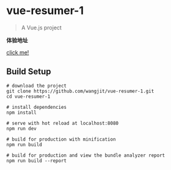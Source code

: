 # vue-resumer-1

> A Vue.js project

**体验地址**

[click me!](https://wangjit.github.io/vue-resumer-1/dist/)



## Build Setup

``` shell
# download the project
git clone https://github.com/wangjit/vue-resumer-1.git
cd vue-resumer-1

# install dependencies
npm install

# serve with hot reload at localhost:8080
npm run dev

# build for production with minification
npm run build

# build for production and view the bundle analyzer report
npm run build --report
```

